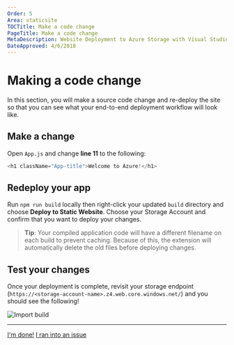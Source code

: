 ```yaml
---
Order: 5
Area: staticsite
TOCTitle: Make a code change
PageTitle: Make a code change
MetaDescription: Website Deployment to Azure Storage with Visual Studio Code
DateApproved: 4/6/2018
---
```

# Making a code change

In this section, you will make a source code change and re-deploy the site so that you can see what your end-to-end deployment workflow will look like.

## Make a change

Open `App.js` and change **line 11** to the following:

```js
<h1 className="App-title">Welcome to Azure!</h1>
```

## Redeploy your app

Run `npm run build` locally then right-click your updated `build` directory and choose **Deploy to Static Website**. Choose your Storage Account and confirm that you want to deploy your changes.

> **Tip**: Your compiled application code will have a different filename on each build to prevent caching. Because of this, the extension will automatically delete the old files before deploying changes.

## Test your changes

Once your deployment is complete, revisit your storage endpoint (`https://<storage-account-name>.z4.web.core.windows.net/`) and you should see the following!

![Import build](images/static-website/updated-azure-app.png)

----

<a class="tutorial-next-btn" href="/docs">I'm done!</a> <a class="tutorial-feedback-btn" onclick="reportIssue('node-deployment-staticwebsite', 'code-change')" href="javascript:void(0)">I ran into an issue</a>
